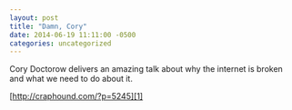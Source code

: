 ```yaml
---
layout: post
title: "Damn, Cory"
date: 2014-06-19 11:11:00 -0500
categories: uncategorized
---
```

Cory Doctorow delivers an amazing talk about why the internet is broken and what we need to do about it.

[http://craphound.com/?p=5245][1]

[1]: http://craphound.com/?p=5245